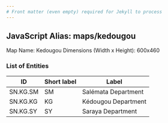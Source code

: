 ```yaml
---
# Front matter (even empty) required for Jekyll to process
---
```


## JavaScript Alias: maps/kedougou

Map Name: Kedougou
Dimensions (Width x Height): 600x460

### List of Entities

ID | Short label | Label
---|---|---|
SN.KG.SM|SM|Salémata Department
SN.KG.KG|KG|Kédougou Department
SN.KG.SY|SY|Saraya Department
